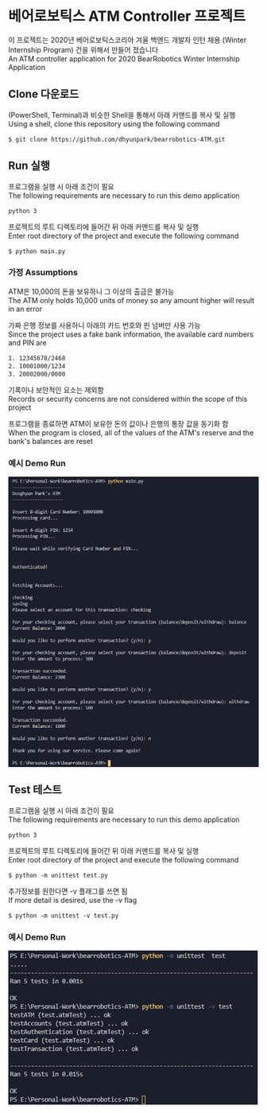 # 베어로보틱스 ATM Controller 프로젝트

이 프로젝트는 2020년 베어로보틱스코리아 겨울 백엔드 개발자 인턴 채용 (Winter Internship Program) 건을 위해서 만들어 졌습니다 <br />
An ATM controller application for 2020 BearRobotics Winter Internship Application

## Clone 다운로드

(PowerShell, Terminal)과 비슷한 Shell을 통해서 아래 커맨드를 복사 및 실행 <br />
Using a shell, clone this repository using the following command

```
$ git clone https://github.com/dhyunpark/bearrobotics-ATM.git
```

## Run 실행

프로그램을 실행 시 아래 조건이 필요 <br />
The following requirements are necessary to run this demo application

```
python 3
```

프로젝트의 루트 디렉토리에 들어간 뒤 아래 커맨드를 복사 및 실행 <br />
Enter root directory of the project and execute the following command

```
$ python main.py
```

### 가정 Assumptions

ATM은 10,000의 돈을 보유하니 그 이상의 출금은 불가능 <br />
The ATM only holds 10,000 units of money so any amount higher will result in an error

가짜 은행 정보를 사용하니 아래의 카드 번호와 핀 넘버만 사용 가능 <br />
Since the project uses a fake bank information, the available card numbers and PIN are

```
1. 12345678/2468
2. 10001000/1234
3. 20002000/0000
```

기록이나 보안적인 요소는 제외함 <br />
Records or security concerns are not considered within the scope of this project

프로그램을 종료하면 ATM이 보유한 돈의 값이나 은행의 통장 값을 동기화 함 <br />
When the program is closed, all of the values of the ATM's reserve and the bank's balances are reset

### 예시 Demo Run

<img src="./demoRun1.png" align="center"><br />

## Test 테스트

프로그램을 실행 시 아래 조건이 필요 <br />
The following requirements are necessary to run this demo application

```
python 3
```

프로젝트의 루트 디렉토리에 들어간 뒤 아래 커맨드를 복사 및 실행 <br />
Enter root directory of the project and execute the following command

```
$ python -m unittest test.py
```

추가정보를 원한다면 -v 플래그를 쓰면 됨 <br />
If more detail is desired, use the -v flag

```
$ python -m unittest -v test.py
```

### 예시 Demo Run

<img src="./demoRun2.png" align="center"><br />
